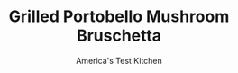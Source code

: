 ---
layout: ../../layouts/MarkdownPostLayout.astro
title: Grilled Portobello Mushroom Bruschetta
author: America's Test Kitchen
pubDate: 2023-03-15
description: "With its simplicity and fresh taste, bruschetta is great as an appetizer or side dish, but we wanted a way to make bruschetta the center of attention."
image_url: https://res.cloudinary.com/hksqkdlah/image/upload/ar_1:1,c_fill,dpr_2.0,f_auto,fl_lossy.progressive.strip_profile,g_faces:auto,q_auto:low,w_344/5032_sfs-jj06-bruschetta-317693
tags: ["Appetizers","Italian","Grilling & Barbecue","Breads","30-Minute Suppers"]
calories: 1626
protein: 12
carbohydrates: 26
fats: 
fiber: 3
ingredients: ["1/3 cup, extra virgin olive oil plus 1 additional tablespoon","3 tablespoons, lemon juice","7 cloves, garlic, 6 minced, 1 whole","4 , large portobello mushrooms (about 1 1/3 pounds), stemmed","4 large slices, Italian peasant bread, about 1 inch thick","1 , (5-ounce) bag baby arugula (about 8 cups)","4 ounces, goat cheese, crumbled"]
serves: 4
time: ""
instructions: ["Combine 1/3 cup oil, lemon juice, minced garlic, 1/4 teaspoon salt, and 1/4 teaspoon pepper in large zipper-lock storage bag. Add mushrooms, seal bag, and shake until coated. Let stand at room temperature for about 10 minutes.","Meanwhile, cut four 12-inch pieces of foil. Transfer one mushroom, gill side up, to each foil square. Pour remaining marinade over mushrooms and seal foil tightly around mushrooms.","Grill foil packets over hot fire, with seam side facing up, until mushrooms are juicy and tender, 7 to 9 minutes. Using tongs, unwrap foil slightly and pour liquid into medium bowl. Unwrap mushrooms and place, gill side up, directly on grill rack. Cook until grill-marked, 30 to 60 seconds, then transfer to plate.","While mushrooms are grilling, brush bread with remaining tablespoon oil and toast until grill-marked on both sides, about 1 1/2 minutes per side. Transfer bread to 4 dinner plates and rub each slice with whole garlic clove.","Slice mushrooms and toss with arugula and reserved mushroom liquid in large bowl. Season with salt and pepper, then divide mushroom mixture among bread slices. Sprinkle with cheese. Serve."]
nutrition: ["687 mg Potassium","300 mg Phosphorus","124 mg Calcium","2 mg Iron","29 mg Magnesium","332 mg Sodium","1 mg Zinc","29 g Fat","8 mg Niacin (B3)","17 g Monounsaturated","3 g Polyunsaturated","8 mg Vitamin C","13 mg Cholesterol","7 g Saturated","3 g Fiber","7 µg Folic acid","83 µg Folate (food)","6 g Sugars","29 µg Vitamin K","191 g Water","26 g Carbs","95 µg Folate equivalent (total)","12 g Protein","3 mg Vitamin E","97 µg Vitamin A","406 kcal Energy","1626 calories"]
notes: "If you prefer, substitute baby spinach for the arugula."
---